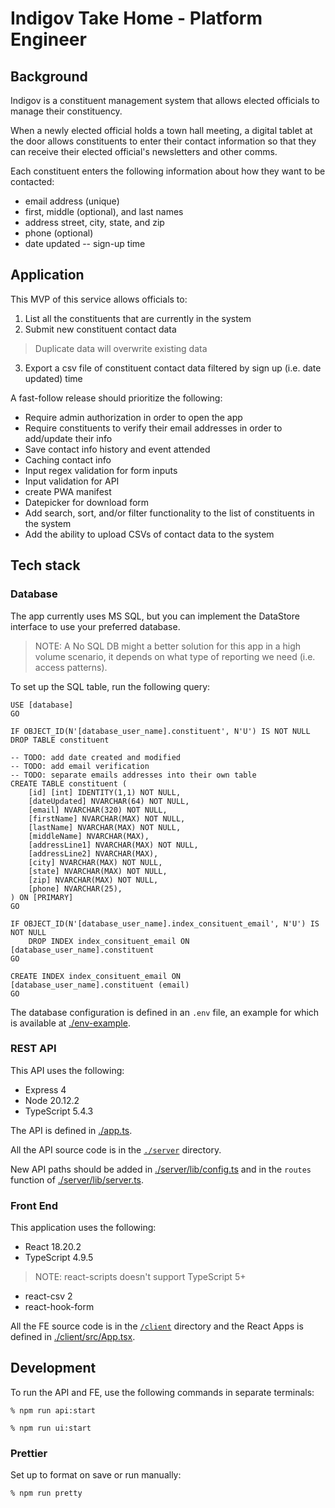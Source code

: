 # Indigov Take Home - Platform Engineer

## Background

Indigov is a constituent management system that allows elected officials to manage their constituency.

When a newly elected official holds a town hall meeting, a digital tablet at the door
allows constituents to enter their contact information so that they can receive their 
elected official's newsletters and other comms.

Each constituent enters the following information about how they want to be contacted:

- email address (unique)
- first, middle (optional), and last names
- address street, city, state, and zip
- phone (optional)
- date updated -- sign-up time

## Application

This MVP of this service allows officials to:

1. List all the constituents that are currently in the system
2. Submit new constituent contact data
> Duplicate data will overwrite existing data
3. Export a csv file of constituent contact data filtered by sign up (i.e. date updated) time

A fast-follow release should prioritize the following:

- Require admin authorization in order to open the app
- Require constituents to verify their email addresses in order to add/update their info
- Save contact info history and event attended
- Caching contact info
- Input regex validation for form inputs
- Input validation for API
- create PWA manifest
- Datepicker for download form
- Add search, sort, and/or filter functionality to the list of constituents in the system
- Add the ability to upload CSVs of contact data to the system

## Tech stack

### Database

The app currently uses MS SQL, but you can implement the DataStore interface to
use your preferred database.

> NOTE: A No SQL DB might a better solution for this app in a high volume scenario, it depends on what type of reporting we need (i.e. access patterns).

To set up the SQL table, run the following query:

```
USE [database]
GO

IF OBJECT_ID(N'[database_user_name].constituent', N'U') IS NOT NULL
DROP TABLE constituent

-- TODO: add date created and modified
-- TODO: add email verification
-- TODO: separate emails addresses into their own table
CREATE TABLE constituent (
	[id] [int] IDENTITY(1,1) NOT NULL,
	[dateUpdated] NVARCHAR(64) NOT NULL,
	[email] NVARCHAR(320) NOT NULL,
	[firstName] NVARCHAR(MAX) NOT NULL,
	[lastName] NVARCHAR(MAX) NOT NULL,
	[middleName] NVARCHAR(MAX),
	[addressLine1] NVARCHAR(MAX) NOT NULL,
	[addressLine2] NVARCHAR(MAX),
	[city] NVARCHAR(MAX) NOT NULL,
	[state] NVARCHAR(MAX) NOT NULL,
	[zip] NVARCHAR(MAX) NOT NULL,
	[phone] NVARCHAR(25),
) ON [PRIMARY]
GO

IF OBJECT_ID(N'[database_user_name].index_consituent_email', N'U') IS NOT NULL
	DROP INDEX index_consituent_email ON [database_user_name].constituent
GO

CREATE INDEX index_consituent_email ON [database_user_name].constituent (email)
GO
```

The database configuration is defined in an `.env` file, an example for which is available at [./env-example](env-example).

### REST API

This API uses the following:

- Express 4
- Node 20.12.2
- TypeScript 5.4.3

The API is defined in [./app.ts](app.ts).

All the API source code is in the [`./server`](server/) directory.

New API paths should be added in [./server/lib/config.ts](server/lib/config.ts) and in the `routes` function of [./server/lib/server.ts](server/lib/server.ts).

### Front End

This application uses the following:

- React 18.20.2
- TypeScript 4.9.5
> NOTE: react-scripts doesn't support TypeScript 5+
- react-csv 2
- react-hook-form 

All the FE source code is in the [`/client`](client/) directory and the React Apps is defined in [./client/src/App.tsx](client/src/App.tsx).

## Development

To run the API and FE, use the following commands in separate terminals:

```
% npm run api:start

```

```
% npm run ui:start

```

### Prettier

Set up to format on save or run manually:

```
% npm run pretty
```
